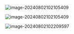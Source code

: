 ![image-20240802102105409](https://github.com/SergioMsDocs/Purview/main/Images/2024/08/upgit_20240802_1722608465.png)

![image-20240802102105409](2024/08/upgit_20240802_1722608465.png)



![image-20240802102209597](https://github.com/SergioMsDocs/Purview/main/Images/2024/08/upgit_20240802_1722608529.png)





